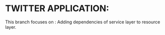 # TWITTER APPLICATION:

This branch focuses on :
    Adding dependencies of service layer to resource layer.




